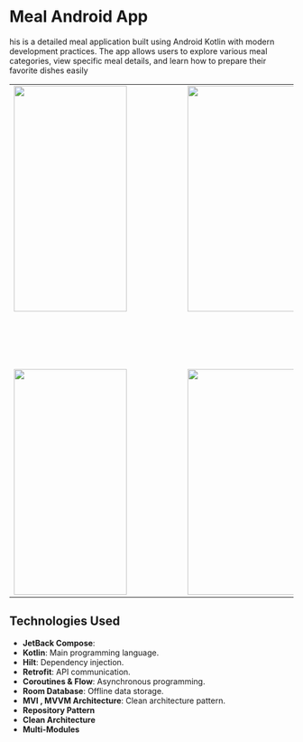 # Meal Android App

his is a detailed meal application built using Android Kotlin with modern development practices. The app allows users to explore various meal categories, 
view specific meal details, and learn how to prepare their favorite dishes easily

<table>
    <tr>
        <td style="padding-right: 100px;padding-bottom: 100px;"><img src="https://raw.githubusercontent.com/alaafawzyy/Meal_Compose/refs/heads/master/app/assets/photo_2024-12-05_23-02-02%20(2).jpg" width="200" height="400"/></td>
       <td style="padding-right: 100px;padding-bottom: 100px;"><img src="https://raw.githubusercontent.com/alaafawzyy/Meal_Compose/refs/heads/master/app/assets/photo_2024-12-05_23-02-01.jpg" width="200" height="400"/></td>
    </tr>
    <tr>
        <td style="padding-right: 10px;"><img src="https://raw.githubusercontent.com/alaafawzyy/Meal_Compose/refs/heads/master/app/assets/photo_2024-12-05_23-02-02.jpg" width="200" height="400"/></td>
        <td style="padding-right: 10px;"><img src="https://raw.githubusercontent.com/alaafawzyy/Meal_Compose/master/app/assets/photo_2024-12-05_23-01-59.jpg" width="200" height="400"/></td>
    </tr>
</table>


 


## Technologies Used
- **JetBack Compose**:
- **Kotlin**: Main programming language.
- **Hilt**: Dependency injection.
- **Retrofit**: API communication.
- **Coroutines & Flow**: Asynchronous programming.
- **Room Database**: Offline data storage.
- **MVI , MVVM Architecture**: Clean architecture pattern.
- **Repository Pattern**
- **Clean Architecture**
- **Multi-Modules**
